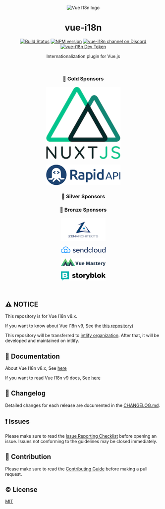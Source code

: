 <p align="center"><img width="128px" height="112px" src="./assets/vue-i18n-logo.png" alt="Vue I18n logo"></p>
<h1 align="center">vue-i18n</h1>
<p align="center">
  <a href="https://circleci.com/gh/kazupon/vue-i18n/tree/dev"><img src="https://circleci.com/gh/kazupon/vue-i18n/tree/dev.svg?style=shield" alt="Build Status"></a>
  <a href="http://badge.fury.io/js/vue-i18n"><img src="https://badge.fury.io/js/vue-i18n.svg" alt="NPM version"></a>
  <a href="https://discord.gg/4yCnk2m"><img src="https://img.shields.io/badge/Discord-join%20chat-738bd7.svg" alt="vue-i18n channel on Discord"></a>
  <a href="https://devtoken.rocks/package/vue-i18n"><img src="https://badge.devtoken.rocks/vue-i18n" alt="vue-i18n Dev Token"></a>
</p>

<p align="center">Internationalization plugin for Vue.js</p>

<br/>

<h3 align="center">🥇 Gold Sponsors</h3>

<p align="center">
  <a
    href="https://nuxtjs.org/"
    target="_blank">
    <img
      src="https://raw.githubusercontent.com/kazupon/vue-i18n/v8.x/vuepress/.vuepress/public/patrons/nuxt.png"
      width="240px"
    />
  </a>
</p>

<p align="center">
  <a
    href="https://rapidapi.com/"
    target="_blank">
    <img
      src="https://raw.githubusercontent.com/kazupon/vue-i18n/v8.x/vuepress/.vuepress/public/patrons/RapidAPI.svg"
      width="240px"
    />
  </a>
</p>

<h3 align="center">🥈 Silver Sponsors</h3>

<h3 align="center">🥉 Bronze Sponsors</h3>

<p align="center">
  <a href="https://zenarchitects.co.jp/" target="_blank">
    <img
      src="https://raw.githubusercontent.com/kazupon/vue-i18n/v8.x/vuepress/.vuepress/public/patrons/zenarchitects.png"
      width="144px"
    />
  </a>
</p>
<p align="center">
  <a href="https://www.sendcloud.com/" target="_blank">
    <img
      src="https://raw.githubusercontent.com/kazupon/vue-i18n/v8.x/vuepress/.vuepress/public/patrons/sendcloud.png"
      width="144px"
    />
  </a>
</p>
<p align="center">
  <a href="https://www.vuemastery.com/" target="_blank">
    <img
      src="https://raw.githubusercontent.com/kazupon/vue-i18n/v8.x/vuepress/.vuepress/public/patrons/vuemastery.png"
      width="144px"
    />
  </a>
</p>
<p align="center">
  <a href="https://www.storyblok.com/" target="_blank">
    <img
      src="https://raw.githubusercontent.com/kazupon/vue-i18n/v8.x/vuepress/.vuepress/public/patrons/storyblok.svg"
      width="144px"
    />
  </a>
</p>

<br/>

## :warning: NOTICE

This repository is for Vue I18n v8.x.

If you want to know about Vue I18n v9, See the [this repository](https://github.com/intlify/vue-i18n-next))

This repository will be transferred to [intlify organization](https://github.com/intlify). After that, it will be developed and maintained on intlify.

## :book: Documentation

About Vue I18n v8.x, See [here](http://kazupon.github.io/vue-i18n/)

If you want to read Vue I18n v9 docs, See [here](https://vue-i18n.intlify.dev/)

## :scroll: Changelog

Detailed changes for each release are documented in the [CHANGELOG.md](https://github.com/kazupon/vue-i18n/blob/dev/CHANGELOG.md).


## :exclamation: Issues

Please make sure to read the [Issue Reporting Checklist](https://github.com/kazupon/vue-i18n/blob/dev/CONTRIBUTING.md#issue-reporting-guidelines) before opening an issue. Issues not conforming to the guidelines may be closed immediately.


## :muscle: Contribution

Please make sure to read the [Contributing Guide](https://github.com/kazupon/vue-i18n/blob/dev/CONTRIBUTING.md) before making a pull request.


## :copyright: License

[MIT](http://opensource.org/licenses/MIT)
